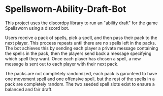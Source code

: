 # Spellsworn-Ability-Draft-Bot
This project uses the discordpy library to run an "ability draft" for the game Spellsworn using a discord bot.

Users receive a pack of spells, pick a spell, and then pass their pack to the next player.  This process repeats until there are no spells left in the packs.  The bot achieves this by sending each player a private message containing the spells in the pack, then the players send back a message specifying which spell they want.  Once each player has chosen a spell, a new message is sent out to each player with their next pack.

The packs are not completely randomized, each pack is garunteed to have one movement spell and one offensive spell, but the rest of the spells in a pack are completely random.  The two seeded spell slots exist to ensure a balanced and fair draft.
